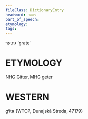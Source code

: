 ```yaml
---
fileClass: DictionaryEntry
headword: גיטער
part_of_speech: 
etymology: 
tags: 
---
```

גיטער
'grate'

ETYMOLOGY
===========
NHG Gitter, MHG geter

WESTERN
========

gʲɩ́tə {WTCP, Dunajská Streda, 47179}